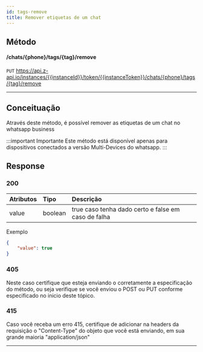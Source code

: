 ```yaml
---
id: tags-remove
title: Remover etiquetas de um chat
---
```


## Método

#### /chats/{phone}/tags/{tag}/remove

`PUT` https://api.z-api.io/instances/{{instanceId}}/token/{{instanceToken}}/chats/{phone}/tags/{tag}/remove

---

## Conceituação

Através deste método, é possível remover as etiquetas de um chat no whatsapp business

:::important Importante
Este método está disponível apenas para dispositivos conectados a versão Multi-Devices do whatsapp.
:::

## Response

### 200

| Atributos    | Tipo    | Descrição                                        |
| :----------- | :------ | :----------------------------------------------- |
|    value     | boolean | true caso tenha dado certo e false em caso de falha |


Exemplo

```json
{
    "value": true
}
```

### 405

Neste caso certifique que esteja enviando o corretamente a especificação do método, ou seja verifique se você enviou o POST ou PUT conforme especificado no inicio deste tópico.

### 415

Caso você receba um erro 415, certifique de adicionar na headers da requisição o "Content-Type" do objeto que você está enviando, em sua grande maioria "application/json"

---

